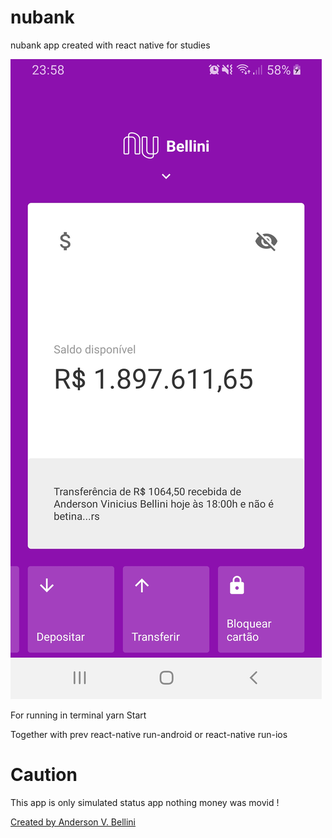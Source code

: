 # nubank
nubank app created with react native for studies

![nubank](Screenshot_01.jpg)

For running in terminal
yarn Start

Together with prev
react-native run-android or
react-native run-ios

# Caution
This app is only simulated status app nothing money was movid !


[Created by Anderson V. Bellini](https://linkedin.com/in/abellini/)
